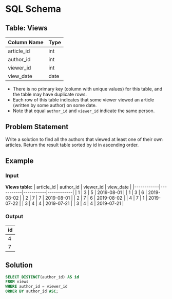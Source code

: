 # SQL Schema

## Table: Views
| Column Name | Type  |
|-------------|-------|
| article_id  | int   |
| author_id   | int   |
| viewer_id   | int   |
| view_date   | date  |

- There is no primary key (column with unique values) for this table, and the table may have duplicate rows.
- Each row of this table indicates that some viewer viewed an article (written by some author) on some date.
- Note that equal `author_id` and `viewer_id` indicate the same person.

## Problem Statement

Write a solution to find all the authors that viewed at least one of their own articles. Return the result table sorted by id in ascending order.

## Example

### Input

**Views table:**
| article_id | author_id | viewer_id | view_date  |
|------------|-----------|-----------|------------|
| 1          | 3         | 5         | 2019-08-01 |
| 1          | 3         | 6         | 2019-08-02 |
| 2          | 7         | 7         | 2019-08-01 |
| 2          | 7         | 6         | 2019-08-02 |
| 4          | 7         | 1         | 2019-07-22 |
| 3          | 4         | 4         | 2019-07-21 |
| 3          | 4         | 4         | 2019-07-21 |


### Output

| id   |
|------|
| 4    |
| 7    |

## Solution

```sql
SELECT DISTINCT(author_id) AS id
FROM views
WHERE author_id = viewer_id
ORDER BY author_id ASC;
